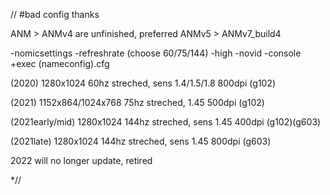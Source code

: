 // #bad config thanks

ANM > ANMv4 are unfinished, preferred ANMv5 > ANMv7_build4

-nomicsettings -refreshrate (choose 60/75/144) -high -novid -console +exec (nameconfig).cfg

(2020)  1280x1024 60hz streched, sens 1.4/1.5/1.8 800dpi (g102)

(2021)  1152x864/1024x768 75hz streched, 1.45 500dpi (g102)

(2021early/mid) 1280x1024 144hz streched, sens 1.45 400dpi (g102)(g603)

(2021late) 1280x1024 144hz streched, sens 1.45 800dpi (g603)

2022 will no longer update, retired

*//
